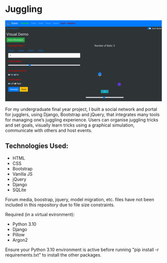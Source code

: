 # Juggling

<img src="/static/images/Juggling-Web-App-Screenshot.png" />

For my undergraduate final year project, I built a social network and portal for jugglers, using Django, Bootstrap and jQuery, that integrates many tools for managing one’s juggling experience. Users can organise juggling tricks and set goals, visually learn tricks using a graphical simulation, communicate with others and host events. 

## Technologies Used:
* HTML
* CSS
* Bootstrap
* Vanilla JS
* jQuery
* Django
* SQLite
 
 Forum media, boostrap, jquery, model migration, etc. files have not been included in this repository due to file size constraints. 
 
 Required (in a virtual evironment):
 * Python 3.10
 * Django
 * Pillow
 * Argon2

Ensure your Python 3.10 environment is active before running "pip install -r requirements.txt" to install the other packages.
